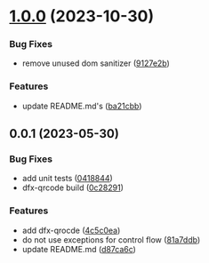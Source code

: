 # [1.0.0](https://github.com/Dafnik/dfts-common/compare/dfx-qrcode-0.0.1...dfx-qrcode-1.0.0) (2023-10-30)

### Bug Fixes

- remove unused dom sanitizer ([9127e2b](https://github.com/Dafnik/dfts-common/commit/9127e2baa12e9d0daabd7768431c73869844d715))

### Features

- update README.md's ([ba21cbb](https://github.com/Dafnik/dfts-common/commit/ba21cbb6c9baa00accc1c17f7211dc2d0deed9e4))

## 0.0.1 (2023-05-30)

### Bug Fixes

- add unit tests ([0418844](https://github.com/Dafnik/dfts-common/commit/04188449d37fdb4c5201e8f2b572e7b4a7a6d6d9))
- dfx-qrcode build ([0c28291](https://github.com/Dafnik/dfts-common/commit/0c282915daa13054a3831b3413f865dd8f249928))

### Features

- add dfx-qrocde ([4c5c0ea](https://github.com/Dafnik/dfts-common/commit/4c5c0eac0af679fb60148ca9ad246f46c76ef915))
- do not use exceptions for control flow ([81a7ddb](https://github.com/Dafnik/dfts-common/commit/81a7ddbc6d33ee95375a8702470a84e591371403))
- update README.md ([d87ca6c](https://github.com/Dafnik/dfts-common/commit/d87ca6c5f7bc9ee3bcbb8d65e8e0b44f0d2d7806))

